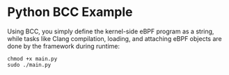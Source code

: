 # Python BCC Example

Using BCC, you simply define the kernel-side eBPF program as a string, while tasks like Clang compilation, loading, and attaching eBPF objects are done by the framework during runtime:

```
chmod +x main.py
sudo ./main.py
```
